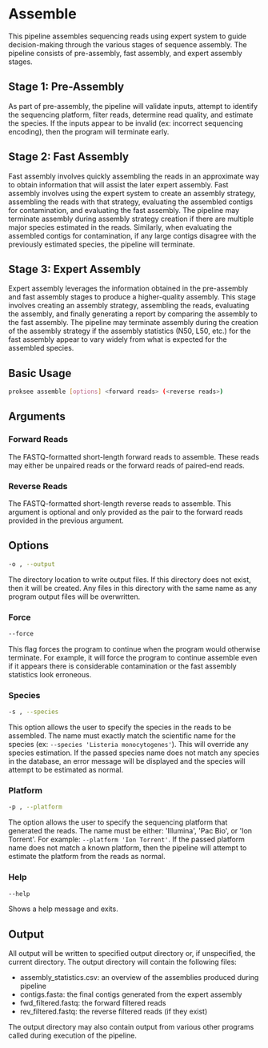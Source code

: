 # Assemble

This pipeline assembles sequencing reads using expert system to guide decision-making through the various stages of sequence assembly. The pipeline consists of pre-assembly, fast assembly, and expert assembly stages.

## Stage 1: Pre-Assembly

As part of pre-assembly, the pipeline will validate inputs, attempt to identify the sequencing platform, filter reads, determine read quality, and estimate the species. If the inputs appear to be invalid (ex: incorrect sequencing encoding), then the program will terminate early.

## Stage 2: Fast Assembly

Fast assembly involves quickly assembling the reads in an approximate way to obtain information that will assist the later expert assembly. Fast assembly involves using the expert system to create an assembly strategy, assembling the reads with that strategy, evaluating the assembled contigs for contamination, and evaluating the fast assembly. The pipeline may terminate assembly during assembly strategy creation if there are multiple major species estimated in the reads. Similarly, when evaluating the assembled contigs for contamination, if any large contigs disagree with the previously estimated species, the pipeline will terminate.

## Stage 3: Expert Assembly

Expert assembly leverages the information obtained in the pre-assembly and fast assembly stages to produce a higher-quality assembly. This stage involves creating an assembly strategy, assembling the reads, evaluating the assembly, and finally generating a report by comparing the assembly to the fast assembly. The pipeline may terminate assembly during the creation of the assembly strategy if the assembly statistics (N50, L50, etc.) for the fast assembly appear to vary widely from what is expected for the assembled species.

## Basic Usage

```bash
proksee assemble [options] <forward reads> (<reverse reads>)
```

## Arguments

### Forward Reads

The FASTQ-formatted short-length forward reads to assemble. These reads may either be unpaired reads or the forward reads of paired-end reads.

### Reverse Reads

The FASTQ-formatted short-length reverse reads to assemble. This argument is optional and only provided as the pair to the forward reads provided in the previous argument.

## Options

```bash
-o , --output
```

The directory location to write output files. If this directory does not exist, then it will be created. Any files in this directory with the same name as any program output files will be overwritten.

### Force

```bash
--force
```

This flag forces the program to continue when the program would otherwise terminate. For example, it will force the program to continue assemble even if it appears there is considerable contamination or the fast assembly statistics look erroneous.

### Species

```bash
-s , --species
```

This option allows the user to specify the species in the reads to be assembled. The name must exactly match the scientific name for the species (ex: `--species 'Listeria monocytogenes'`). This will override any species estimation. If the passed species name does not match any species in the database, an error message will be displayed and the species will attempt to be estimated as normal.

### Platform

```bash
-p , --platform
```

The option allows the user to specify the sequencing platform that generated the reads. The name must be either: 'Illumina', 'Pac Bio', or 'Ion Torrent'. For example: `--platform 'Ion Torrent'`. If the passed platform name does not match a known platform, then the pipeline will attempt to estimate the platform from the reads as normal.

### Help

```bash
--help
```

Shows a help message and exits.

## Output

All output will be written to specified output directory or, if unspecified, the current directory. The output directory will contain the following files:

- assembly_statistics.csv: an overview of the assemblies produced during pipeline
- contigs.fasta: the final contigs generated from the expert assembly
- fwd_filtered.fastq: the forward filtered reads
- rev_filtered.fastq: the reverse filtered reads (if they exist)

The output directory may also contain output from various other programs called during execution of the pipeline.
